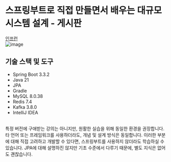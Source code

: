 # 스프링부트로 직접 만들면서 배우는 대규모 시스템 설계 - 게시판
[인프런](https://inf.run/HMCRn) <br/>
![image](https://github.com/user-attachments/assets/38869ee8-bfc9-4aae-8c32-7cf75d69eca6)

## 기술 스택 및 도구
- Spring Boot 3.3.2
- Java 21
- JPA
- Gradle
- MySQL 8.0.38
- Redis 7.4
- Kafka 3.8.0
- IntelliJ IDEA <br/>
<br/>
특정 버전에 구애받는 강의는 아니지만, 원활한 실습을 위해 동일한 환경을 권장합니다.
타 언어 또는 프레임워크를 사용하더라도, 개념 및 설계 방식은 동일합니다. 이러한 부분에 대해 직접 고려하고 개발할 수 있다면, 스프링부트를 사용하지 않더라도 학습하실 수 있습니다.
JPA에 대해 설명하진 않지만 기초 수준에서 다루기 때문에, 별도 지식은 없어도 괜찮습니다.

